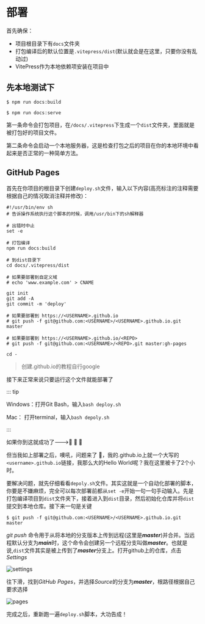 # 部署

首先确保：

- 项目根目录下有`docs`文件夹
- 打包编译后的默认位置是`.vitepress/dist`(默认就会是在这里，只要你没有乱动过)
- VitePress作为本地依赖项安装在项目中



## 先本地测试下



```shell
$ npm run docs:build
```

```shell
$ npm run docs:serve
```

第一条命令会打包项目，在`/docs/.vitepress`下生成一个`dist`文件夹，里面就是被打包好的项目文件。

第二条命令会启动一个本地服务器，这是检查打包之后的项目在你的本地环境中看起来是否正常的一种简单方法。



## GitHub Pages



首先在你项目的根目录下创建`deploy.sh`文件，输入以下内容(高亮标注的注释需要根据自己的情况取消注释并修改)：

```shell{14,22,25}
#!/usr/bin/env sh
# 告诉操作系统执行这个脚本的时候，调用/usr/bin下的sh解释器

# 出错时中止
set -e

# 打包编译
npm run docs:build

# 到dist目录下
cd docs/.vitepress/dist

# 如果要部署到自定义域
# echo 'www.example.com' > CNAME

git init
git add -A
git commit -m 'deploy'

# 如果要部署到 https://<USERNAME>.github.io
# git push -f git@github.com:<USERNAME>/<USERNAME>.github.io.git master

# 如果要部署到 https://<USERNAME>.github.io/<REPO>
# git push -f git@github.com:<USERNAME>/<REPO>.git master:gh-pages

cd -
```

> 创建.github.io的教程自行google

接下来正常来说只要运行这个文件就能部署了

::: tip

Windows：打开Git Bash，输入`bash deploy.sh`

Mac： 打开terminal，输入`bash depoly.sh`

:::

如果你到这就成功了--->:tada: :tada: :tada:

但当我如上部署之后，噢吼，问题来了 :ghost:，我的.github.io上就一个大写的`<username>.github.io`链接，我那么大的Hello World呢？我在这里被卡了2个小时。

要解决问题，就先仔细看看`depoly.sh`文件。其实这就是一个自动化部署的脚本，你要是不嫌麻烦，完全可以每次部署前都从`set -e`开始一句一句手动输入。先是打包编译项目到`dist`文件夹下，接着进入到`dist`目录，然后初始化仓库并将`dist`提交到本地仓库。接下来一句是关键

```shell
$ git push -f git@github.com:<USERNAME>/<USERNAME>.github.io.git master
```



*git push* 命令用于从将本地的分支版本上传到远程(这里是***master***)并合并。当远程默认分支为***main***时，这个命令会创建另一个远程分支叫做***master***。也就是说,`dist`文件其实是被上传到了***master***分支上。打开github上的仓库，点击*Settings*

![settings](/images/blog-1.jpg)

往下滑，找到*GitHub Pages*，并选择*Source*的分支为***master***，根路径根据自己要求选择

![pages](/images/blog-2.jpg)

完成之后，重新跑一遍`deploy.sh`脚本，大功告成！